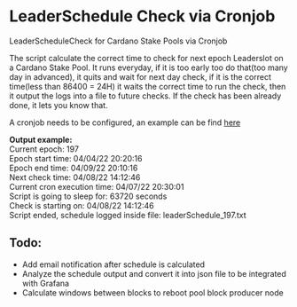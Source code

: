 # LeaderSchedule Check via Cronjob
LeaderScheduleCheck for Cardano Stake Pools via Cronjob

The script calculate the correct time to check for next epoch Leaderslot on a Cardano Stake Pool.
It runs everyday, if it is too early too do that(too many day in advanced), it quits and wait for next day check, if it is the correct time(less than 86400 = 24H) it waits the correct time to run the check, then it output the logs into a file to future checks.
If the check has been already done, it lets you know that.

A cronjob needs to be configured, an example can be find [here](https://github.com/Techs2Help/leaderScheduleCheck_cron/blob/main/cronjob.txt)

**Output example:** <br />
Current epoch: 197<br />
Epoch start time: 04/04/22 20:20:16<br />
Epoch end time: 04/09/22 20:10:16<br />
Next check time: 04/08/22 14:12:46<br />
Current cron execution time: 04/07/22 20:30:01<br />
Script is going to sleep for: 63720 seconds<br />
Check is starting on: 04/08/22 14:12:46<br />
Script ended, schedule logged inside file: leaderSchedule_197.txt<br />


## Todo:
- Add email notification after schedule is calculated
- Analyze the schedule output and convert it into json file to be integrated with Grafana
- Calculate windows between blocks to reboot pool block producer node
